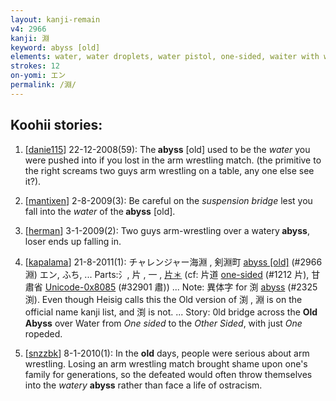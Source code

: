 ```yaml
---
layout: kanji-remain
v4: 2966
kanji: 淵
keyword: abyss [old]
elements: water, water droplets, water pistol, one-sided, waiter with wine on tray
strokes: 12
on-yomi: エン
permalink: /淵/
---
```


## Koohii stories: 

1) [<a href="http://kanji.koohii.com/profile/danie115">danie115</a>] 22-12-2008(59): The<strong> abyss</strong> [old] used to be the <em>water</em> you were pushed into if you lost in the arm wrestling match. (the primitive to the right screams two guys arm wrestling on a table, any one else see it?).

2) [<a href="http://kanji.koohii.com/profile/mantixen">mantixen</a>] 2-8-2009(3): Be careful on the <em>suspension bridge</em> lest you fall into the <em>water</em> of the<strong> abyss</strong> [old].

3) [<a href="http://kanji.koohii.com/profile/herman">herman</a>] 3-1-2009(2): Two guys arm-wrestling over a watery<strong> abyss</strong>, loser ends up falling in.

4) [<a href="http://kanji.koohii.com/profile/kapalama">kapalama</a>] 21-8-2011(1): チャレンジャー海淵 , 剣淵町 <a href="http://kanji.koohii.com/study/kanji/2966">abyss [old]</a> (#2966 淵) エン, ふち, ... Parts:氵, 片 , 一 , <a href="midori://search?text=片＊">片＊</a> (cf: 片道 <a href="http://kanji.koohii.com/study/kanji/1212">one-sided</a> (#1212 片), 甘肅省 <a href="http://kanji.koohii.com/study/kanji/32901">Unicode-0x8085</a> (#32901 肅)) ... Note: 異体字 for 渕 <a href="../v4/2325.html">abyss</a> (#2325 渕). Even though Heisig calls this the Old version of 渕 , 淵 is on the official name kanji list, and 渕 is not. ... Story: 0ld bridge across the <strong>Old<strong> Abyss</strong></strong> over Water from <em>One sided</em> to the <em>Other Sided</em>, with just <em>One</em> ropeded.

5) [<a href="http://kanji.koohii.com/profile/snzzbk">snzzbk</a>] 8-1-2010(1): In the <strong>old</strong> days, people were serious about arm wrestling. Losing an arm wrestling match brought shame upon one&#039;s family for generations, so the defeated would often throw themselves into the <em>watery</em> <strong>abyss</strong> rather than face a life of ostracism.

